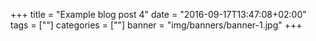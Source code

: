 +++
title = "Example blog post 4"
date = "2016-09-17T13:47:08+02:00"
tags = [""]
categories = [""]
banner = "img/banners/banner-1.jpg"
+++
